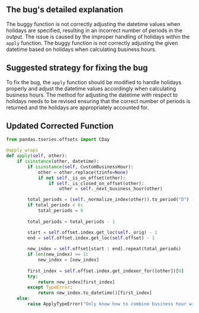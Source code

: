 ## The bug's detailed explanation
The buggy function is not correctly adjusting the datetime values when holidays are specified, resulting in an incorrect number of periods in the output. The issue is caused by the improper handling of holidays within the `apply` function. The buggy function is not correctly adjusting the given datetime based on holidays when calculating business hours.

## Suggested strategy for fixing the bug
To fix the bug, the `apply` function should be modified to handle holidays properly and adjust the datetime values accordingly when calculating business hours. The method for adjusting the datetime with respect to holidays needs to be revised ensuring that the correct number of periods is returned and the holidays are appropriately accounted for.

## Updated Corrected Function
```python
from pandas.tseries.offsets import CDay

@apply_wraps
def apply(self, other):
    if isinstance(other, datetime):
        if isinstance(self, CustomBusinessHour):
            other = other.replace(tzinfo=None)
            if not self._is_on_offset(other):
                if self._is_closed_on_offset(other):
                    other = self._next_business_hour(other)

        total_periods = (self._normalize_index(other)).to_period("D") - (self._normalize_index(self())) + 1
        if total_periods < 0:
            total_periods = 0
        
        total_periods = total_periods - 1

        start = self.offset.index.get_loc(self._orig) - 1  
        end = self.offset.index.get_loc(self.offset) - 1  
        
        new_index = self.offset[start : end].repeat(total_periods)
        if len(new_index) == 1:
            new_index = [new_index]
      
        first_index = self.offset.index.get_indexer_for([other])[0] 
        try:
            return new_index[first_index]
        except TypeError:
            return new_index.to_datetime()[first_index]
    else:
        raise ApplyTypeError("Only know how to combine business hour with datetime")
```